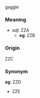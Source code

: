 gaggle
### Meaning
+ _adj_: ZZA
    + __eg__: ZZB

### Origin

ZZC

### Synonym

__eg__: ZZD

+ ZZE


